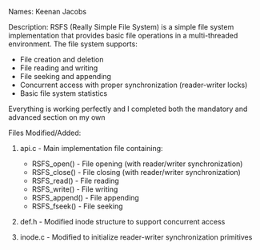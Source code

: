 Names: Keenan Jacobs

Description:
RSFS (Really Simple File System) is a simple file system implementation that provides basic file operations in a multi-threaded environment. The file system supports:

- File creation and deletion
- File reading and writing
- File seeking and appending
- Concurrent access with proper synchronization (reader-writer locks)
- Basic file system statistics

Everything is working perfectly and I completed both the mandatory and advanced section on my own

Files Modified/Added:

1. api.c - Main implementation file containing:
   - RSFS_open() - File opening (with reader/writer synchronization)
   - RSFS_close() - File closing (with reader/writer synchronization)
   - RSFS_read() - File reading
   - RSFS_write() - File writing
   - RSFS_append() - File appending
   - RSFS_fseek() - File seeking
     
2. def.h - Modified inode structure to support concurrent access

3. inode.c - Modified to initialize reader-writer synchronization primitives
